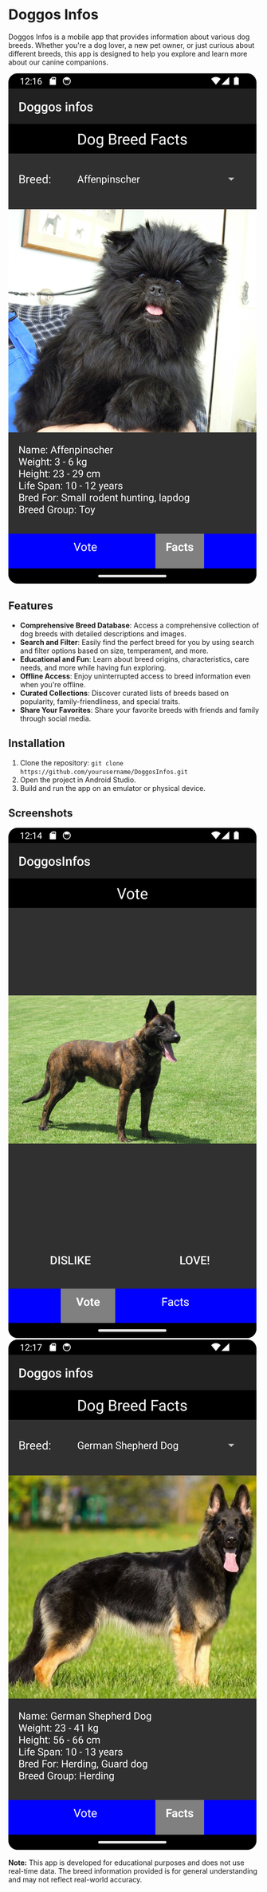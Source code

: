 # Doggos Infos

Doggos Infos is a mobile app that provides information about various dog breeds. Whether you're a dog lover, a new pet owner, or just curious about different breeds, this app is designed to help you explore and learn more about our canine companions.

![App Screenshots](/screenshots/Facts_1.png)

## Features

- **Comprehensive Breed Database**: Access a comprehensive collection of dog breeds with detailed descriptions and images.
- **Search and Filter**: Easily find the perfect breed for you by using search and filter options based on size, temperament, and more.
- **Educational and Fun**: Learn about breed origins, characteristics, care needs, and more while having fun exploring.
- **Offline Access**: Enjoy uninterrupted access to breed information even when you're offline.
- **Curated Collections**: Discover curated lists of breeds based on popularity, family-friendliness, and special traits.
- **Share Your Favorites**: Share your favorite breeds with friends and family through social media.

## Installation

1. Clone the repository: `git clone https://github.com/yourusername/DoggosInfos.git`
2. Open the project in Android Studio.
3. Build and run the app on an emulator or physical device.

## Screenshots

![Screenshot 1](/screenshots/Main_page.png)
![Screenshot 2](/screenshots/Facts_3.png)


**Note:** This app is developed for educational purposes and does not use real-time data. The breed information provided is for general understanding and may not reflect real-world accuracy.

